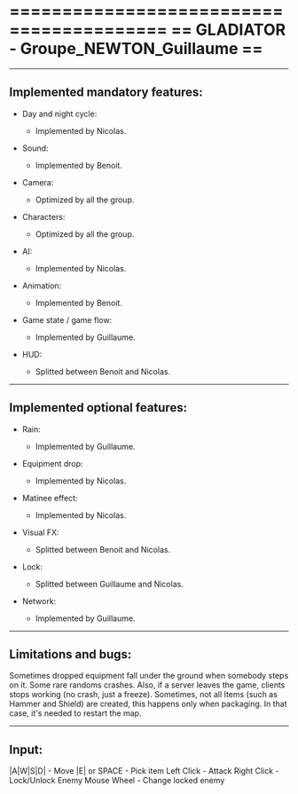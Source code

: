 =========================================
== GLADIATOR - Groupe_NEWTON_Guillaume ==
=========================================

-------------------------------
Implemented mandatory features:
-------------------------------

- Day and night cycle:
	* Implemented by Nicolas.
	
- Sound:
	* Implemented by Benoit.

- Camera:
	* Optimized by all the group.
	
- Characters:
	* Optimized by all the group.
	
- AI:
	* Implemented by Nicolas.
	
- Animation:
	* Implemented by Benoit.
	
- Game state / game flow:
	* Implemented by Guillaume.
	
- HUD:
	* Splitted between Benoit and Nicolas.
	
	
------------------------------
Implemented optional features:
------------------------------

- Rain:
	* Implemented by Guillaume.
	
- Equipment drop:
	* Implemented by Nicolas.
	
- Matinee effect:
	* Implemented by Nicolas.
	
- Visual FX:
	* Splitted between Benoit and Nicolas.
	
- Lock:
	* Splitted between Guillaume and Nicolas.
	
- Network:
	* Implemented by Guillaume.


---------------------
Limitations and bugs:
---------------------

Sometimes dropped equipment fall under the ground when somebody steps on it.
Some rare randoms crashes. Also, if a server leaves the game, clients stops working (no crash, just a freeze).
Sometimes, not all Items (such as Hammer and Shield) are created, this happens only when packaging. In that case, it's needed to restart the map.


------
Input:
------

|A|W|S|D| 	 - Move
|E| or SPACE - Pick item
Left Click	 - Attack
Right Click	 - Lock/Unlock Enemy
Mouse Wheel	 - Change locked enemy
